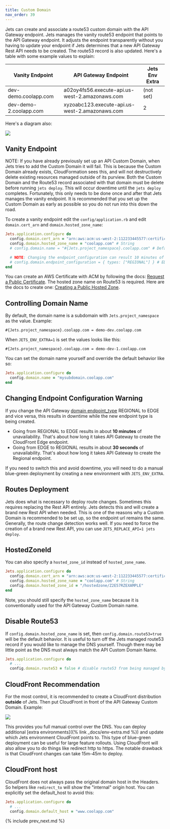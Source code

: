 ```yaml
---
title: Custom Domain
nav_order: 39
---
```


Jets can create and associate a route53 custom domain with the API Gateway endpoint.  Jets manages the vanity route53 endpoint that points to the API Gateway endpoint.  It adjusts the endpoint transparently without you having to update your endpoint if Jets determines that a new API Gateway Rest API needs to be created. The route53 record is also updated. Here's a table with some example values to explain:

Vanity Endpoint | API Gateway Endpoint | Jets Env Extra
--- | --- | ---
dev-demo.coolapp.com | a02oy4fs56.execute-api.us-west-2.amazonaws.com | (not set)
dev-demo-2.coolapp.com | xyzoabc123.execute-api.us-west-2.amazonaws.com | 2

Here's a diagram also:

![](/img/docs/routing/jets-vanity-endpoint.png)

## Vanity Endpoint

NOTE: If you have already previously set up an API Custom Domain, when Jets tries to add the Custom Domain it will fail. This is because the Custom Domain already exists, CloudFormation sees this, and will not destructively delete existing resources managed outside of its purview. Both the Custom Domain and the Route53 record associated with that domain must be delete before running `jets deploy`. This will occur downtime until the `jets deploy` completes. Fortunately, this only needs to be done once and after that Jets manages the vanity endpoint.  It is recommended that you set up the Custom Domain as early as possible so you do not run into this down the road.

To create a vanity endpoint edit the `config/application.rb` and edit `domain.cert_arn` and `domain.hosted_zone_name`:

```ruby
Jets.application.configure do
  config.domain.cert_arn = "arn:aws:acm:us-west-2:112233445577:certificate/8d8919ce-a710-4050-976b-b33da991e7e8" # String
  config.domain.hosted_zone_name = "coolapp.com" # String
  # config.domain.name = "#{Jets.project_namespace}.coolapp.com" # Default is the example convention

  # NOTE: Changing the endpoint_configuration can result 10 minutes of downtime if going from REGIONAL to EDGE
  # config.domain.endpoint_configuration = { types: ["REGIONAL"] } # EDGE or REGIONAL
end
```

You can create an AWS Certificate with ACM by following the docs: [Request a Public Certificate](https://docs.aws.amazon.com/acm/latest/userguide/gs-acm-request-public.html). The hosted zone name on Route53 is required. Here are the docs to create one: [Creating a Public Hosted Zone](https://docs.aws.amazon.com/Route53/latest/DeveloperGuide/CreatingHostedZone.html).

## Controlling Domain Name

By default, the domain name is a subdomain with `Jets.project_namespace` as the value. Example:

    #{Jets.project_namespace}.coolapp.com = demo-dev.coolapp.com

When `JETS_ENV_EXTRA=1` is set the values looks like this:

    #{Jets.project_namespace}.coolapp.com = demo-dev-1.coolapp.com

You can set the domain name yourself and override the default behavior like so:

```ruby
Jets.application.configure do
  config.domain.name = "mysubdomain.coolapp.com"
end
```

## Changing Endpoint Configuration Warning

If you change the API Gateway [domain endpoint_type](https://docs.aws.amazon.com/AWSCloudFormation/latest/UserGuide/aws-properties-apigateway-domainname-endpointconfiguration.html) REGIONAL to EDGE and vice versa, this results in downtime while the new endpoint type is being created.

* Going from REGIONAL to EDGE results in about **10 minutes** of unavailability. That's about how long it takes API Gateway to create the CloudFront Edge endpoint.
* Going from EDGE to REGIONAL results in about **30 seconds** of unavailability. That's about how long it takes API Gateway to create the Regional endpoint.

If you need to switch this and avoid downtime, you will need to do a manual blue-green deployment by creating a new environment with `JETS_ENV_EXTRA`.

## Routes Deployment

Jets does what is necessary to deploy route changes. Sometimes this requires replacing the Rest API entirely. Jets detects this and will create a brand new Rest API when needed. This is one of the reasons why a Custom Domain is recommended to be set up, so the endpoint url remains the same.  Generally, the route change detection works well. If you need to force the creation of a brand new Rest API, you can use `JETS_REPLACE_API=1 jets deploy`.

## HostedZoneId

You can also specify a `hosted_zone_id` instead of `hosted_zone_name`.

```ruby
Jets.application.configure do
  config.domain.cert_arn = "arn:aws:acm:us-west-2:112233445577:certificate/8d8919ce-a710-4050-976b-b33da991e7e8" # String
  config.domain.hosted_zone_name = "coolapp.com" # String
  config.domain.hosted_zone_id = "/hostedzone/Z2E57RZEXAMPLE"
end
```

Note, you should still specify the `hosted_zone_name` because it is conventionally used for the API Gateway Custom Domain name.

## Disable Route53

If `config.domain.hosted_zone_name` is set, then `config.domain.route53=true` will be the default behavior. It is useful to turn off the Jets managed route53 record if you would like to manage the DNS yourself.  Though there may be little point as the DNS must always match the API Custom Domain Name.

```ruby
Jets.application.configure do
  # ...
  config.domain.route53 = false # disable route53 from being managed by jets.
```

## CloudFront Recommendation

For the most control, it is recommended to create a CloudFront distribution **outside** of Jets. Then put CloudFront in front of the API Gateway Custom Domain.  Example:

![](/img/docs/routing/jets-vanity-endpoint-cloudfront.png)

This provides you full manual control over the DNS. You can deploy additional [extra environments]({% link _docs/env-extra.md %}) and update which Jets environment CloudFront points to. This type of blue-green deployment can be useful for large feature rollouts. Using CloudFront will also allow you to do things like redirect http to https. The notable drawback is that CloudFront changes can take 15m-45m to deploy.

## CloudFront host

CloudFront does not always pass the original domain host in the Headers. So helpers like `redirect_to` will show the "internal" origin host. You can explicitly set the default_host to avoid this:

```ruby
Jets.application.configure do
  # ...
  config.domain.default_host = "www.coolapp.com"
```

{% include prev_next.md %}
